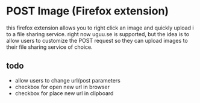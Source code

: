 # POST Image (Firefox extension)

this firefox extension allows you to right click an image and quickly upload i
to a file sharing service. right now uguu.se is supported, but the idea is to
allow users to customize the POST request so they can upload images to their
file sharing service of choice.

## todo

- allow users to change url/post parameters
- checkbox for open new url in browser
- checkbox for place new url in clipboard

